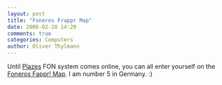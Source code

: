 ```yaml
---
layout: post
title: "Foneros Frappr Map"
date: 2006-02-28 14:29
comments: true
categories: Computers
author: Oliver Thylmann
---
```




Until [Plazes](http://www.plazes.com/) FON system comes online, you can all enter yourself on the [Foneros Fappr! Map](http://www.frappr.com/foneros). I am number 5 in Germany. :)








